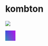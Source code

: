# kombton

<div align="center">

</div>

<a href = 'https://www.youtube.com/channel/UCTqVPjBUrZq9L5zxBHVmRJA'> <img width = '64px' align= 'center' src="https://raw.githubusercontent.com/rahuldkjain/github-profile-readme-generator/master/src/images/icons/Social/youtube.svg"/></a> 

<a href = 'https://www.youtube.com/channel/UCTqVPjBUrZq9L5zxBHVmRJA'> <img width = '32px' align= 'center' src="https://raw.githubusercontent.com/kombton/kombton/main/icon.png"/></a> 